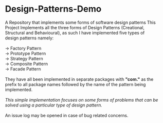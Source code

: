# Design-Patterns-Demo
A Repository that implements some forms of software design patterns
This Project Implements all the three forms of Design Patterns (Creational, Structural and Behavioural), as such I have implemented five 
types of design patterns namely:<br /><br />
-> Factory Pattern <br />
-> Prototype Pattern <br />
-> Strategy Pattern <br />
-> Composite Pattern <br />
-> Facade Pattern <br /><br />
They have all been implemented in separate packages with <strong>"com."</strong> as the prefix to all package names followed by the name of the pattern being implemented.
<br /><br /><em>This simple implementation focuses on some forms of problems that can be solved using a particular type of design pattern.</em>
<br /><br />An issue log may be opened in case of bug related concerns.
